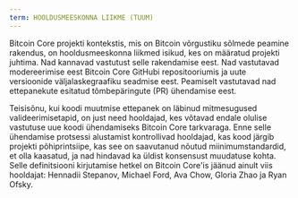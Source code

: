 ```yaml
---
term: HOOLDUSMEESKONNA LIIKME (TUUM)
---
```


Bitcoin Core projekti kontekstis, mis on Bitcoin võrgustiku sõlmede peamine rakendus, on hooldusmeeskonna liikmed isikud, kes on määratud projekti juhtima. Nad kannavad vastutust selle rakendamise eest. Nad vastutavad modereerimise eest Bitcoin Core GitHubi repositooriumis ja uute versioonide väljalaskegraafiku seadmise eest. Peamiselt vastutavad nad ettepanekute esitatud tõmbepäringute (PR) ühendamise eest.

Teisisõnu, kui koodi muutmise ettepanek on läbinud mitmesugused valideerimisetapid, on just need hooldajad, kes võtavad endale olulise vastutuse uue koodi ühendamiseks Bitcoin Core tarkvaraga. Enne selle ühendamise protsessi alustamist kontrollivad hooldajad, kas kood järgib projekti põhiprintsiipe, kas see on saavutanud nõutud miinimumstandardid, et olla kaasatud, ja nad hindavad ka üldist konsensust muudatuse kohta. Selle definitsiooni kirjutamise hetkel on Bitcoin Core'is jäänud ainult viis hooldajat: Hennadii Stepanov, Michael Ford, Ava Chow, Gloria Zhao ja Ryan Ofsky.